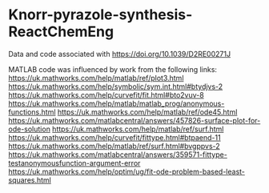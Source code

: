 # Knorr-pyrazole-synthesis-ReactChemEng
Data and code associated with https://doi.org/10.1039/D2RE00271J

MATLAB code was influenced by work from the following links:
https://uk.mathworks.com/help/matlab/ref/plot3.html
https://uk.mathworks.com/help/symbolic/sym.int.html#btydjvs-2
https://uk.mathworks.com/help/curvefit/fit.html#bto2vuv-8
https://uk.mathworks.com/help/matlab/matlab_prog/anonymous-functions.html
https://uk.mathworks.com/help/matlab/ref/ode45.html
https://uk.mathworks.com/matlabcentral/answers/457826-surface-plot-for-ode-solution
https://uk.mathworks.com/help/matlab/ref/surf.html
https://uk.mathworks.com/help/curvefit/fittype.html#btpaend-11
https://uk.mathworks.com/help/matlab/ref/surf.html#bvgppvs-2
https://uk.mathworks.com/matlabcentral/answers/359571-fittype-testanonymousfunction-argument-error
https://uk.mathworks.com/help/optim/ug/fit-ode-problem-based-least-squares.html
